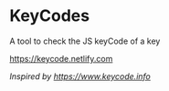 # KeyCodes
A tool to check the JS keyCode of a key 
<br>

https://keycode.netlify.com


<em> Inspired by https://www.keycode.info </em>
